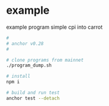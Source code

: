 # example

example program simple cpi into carrot

```bash
#
# anchor v0.28
#

# clone programs from mainnet
./program_dump.sh

# install
npm i

# build and run test
anchor test --detach
```